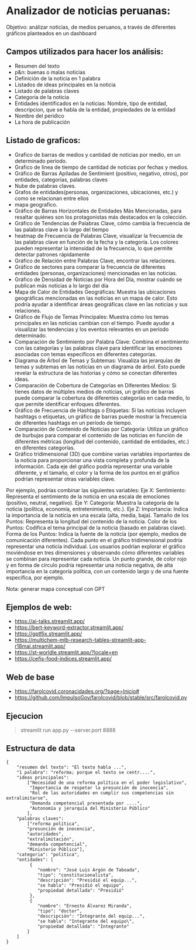 # Analizador de noticias peruanas:
Objetivo: análizar noticias, de medios peruanos, a través de diferentes gráficos planteados en un dashboard

## Campos utilizados para hacer los análisis:
- Resumen del texto
- p&n: buenas o malas noticias
- Definición de la noticia en 1 palabra
- Listados de ideas principales en la noticia
- Listado de palabras claves
- Categoria de la noticia
- Entidades identificados en la noticias: Nombre, tipo de entidad, descripcion, que se habla de la entidad, propiedades de la entidad
- Nombre del peridico
- La hora de publicación

## Listado de graficos:

- Grafico de barras de medios y cantidad de noticias por medio, en un determinado periodo.
- Grafico de linea de tiempo de cantidad de noticias por fechas y medios.
- Gráfico de Barras Apiladas de Sentimient (positivo, negativo, otros), por entidades, categorias, palabras claves
- Nube de palabras claves.
- Grafos de entidades(personas, organizaciones, ubicaciones, etc.) y como se relacionan entre ellos
- mapa geografico.
- Gráfico de Barras Horizontales de Entidades Más Mencionadas, para resaltar quiénes son los protagonistas más destacados en la colección.
- Gráfico de Tendencias de Palabras Clave, cómo cambia la frecuencia de las palabras clave a lo largo del tiempo
- heatmap de Frecuencia de Palabras Clave, visualizar la frecuencia de las palabras clave en función de la fecha y la categoría. Los colores pueden representar la intensidad de la frecuencia, lo que permite detectar patrones rápidamente
- Gráfico de Relación entre Palabras Clave, encontrar las relaciones.
- Gráfico de sectores para comparar la frecuencia de diferentes entidades (personas, organizaciones) mencionadas en las noticias. 
- Gráfico de Densidad de Noticias por Hora del Día, mostrar cuándo se publican más noticias a lo largo del día
- Mapa de Calor de Entidades Geográficas: Muestra las ubicaciones geográficas mencionadas en las noticias en un mapa de calor. Esto podría ayudar a identificar áreas geográficas clave en las noticias y sus relaciones.
- Gráfico de Flujo de Temas Principales: Muestra cómo los temas principales en las noticias cambian con el tiempo. Puede ayudar a visualizar las tendencias y los eventos relevantes en un período determinado.
- Comparación de Sentimiento por Palabra Clave: Combina el sentimiento con las categorías y las palabras clave para identificar las emociones asociadas con temas específicos en diferentes categorías.
- Diagrama de Árbol de Temas y Subtemas: Visualiza las jerarquías de temas y subtemas en las noticias en un diagrama de árbol. Esto puede revelar la estructura de las historias y cómo se conectan diferentes ideas.
- Comparación de Cobertura de Categorías en Diferentes Medios: Si tienes datos de múltiples medios de noticias, un gráfico de barras puede comparar la cobertura de diferentes categorías en cada medio, lo que permite identificar enfoques diferentes.
- Gráfico de Frecuencia de Hashtags o Etiquetas:
Si las noticias incluyen hashtags o etiquetas, un gráfico de barras puede mostrar la frecuencia de diferentes hashtags en un período de tiempo.
- Comparación de Contenido de Noticias por Categoría:
Utiliza un gráfico de burbujas para comparar el contenido de las noticias en función de diferentes métricas (longitud del contenido, cantidad de entidades, etc.) en diferentes categorías.
- Gráfico tridimensional (3D) que combine varias variables importantes de la noticia para proporcionar una vista completa y profunda de la información. Cada eje del gráfico podría representar una variable diferente, y el tamaño, el color y la forma de los puntos en el gráfico podrían representar otras variables clave.

Por ejemplo, podrías combinar las siguientes variables:
Eje X: Sentimiento: Representa el sentimiento de la noticia en una escala de emociones (positivo, neutral, negativo).
Eje Y: Categoría: Muestra la categoría de la noticia (política, economía, entretenimiento, etc.).
Eje Z: Importancia: Indica la importancia de la noticia en una escala (alta, media, baja).
Tamaño de los Puntos: Representa la longitud del contenido de la noticia.
Color de los Puntos: Codifica el tema principal de la noticia (basado en palabras clave).
Forma de los Puntos: Indica la fuente de la noticia (por ejemplo, medios de comunicación diferentes).
Cada punto en el gráfico tridimensional podría representar una noticia individual. Los usuarios podrían explorar el gráfico moviéndose en tres dimensiones y observando cómo diferentes variables se combinan para representar cada noticia. Un punto grande, de color rojo y en forma de círculo podría representar una noticia negativa, de alta importancia en la categoría política, con un contenido largo y de una fuente específica, por ejemplo.

Nota: generar mapa conceptual con GPT

## Ejemplos de web:

- https://ai-talks.streamlit.app/
- https://bert-keyword-extractor.streamlit.app/
- https://gptflix.streamlit.app/
- https://multichem-mlb-research-tables-streamlit-app-r18mai.streamlit.app/
- https://st-worldle.streamlit.app/?locale=en
- https://cefis-food-indices.streamlit.app/


## Web de base
- https://farolcovid.coronacidades.org/?page=Inicio#
- https://github.com/ImpulsoGov/farolcovid/blob/stable/src/farolcovid.py

## Ejecucion
> streamlit run app.py --server.port 8888

## Estructura de data

```
{
    "resumen del texto": "El texto habla ...",
    "1 palabra": "reforma; porque el texto se centr....",
    "ideas principales": 
        ["Necesidad de una reforma política en el poder legislativo",
         "Importancia de respetar la presunción de inocencia",
         "Rol de las autoridades en cumplir sus competencias sin extralimitarse",
         "Demanda competencial presentada por ....",
         "Autonomía y jerarquía del Ministerio Público"
        ],
    "palabras claves": 
        ["reforma política",
        "presunción de inocencia",
        "autoridades",
        "extralimitación",
        "demanda competencial",
        "Ministerio Público"],
    "categoria": "politica",
    "entidades": [
         {  
            "nombre": "José Luis Argón de Taboada",
            "tipo": "constitucionalista",
            "descripción": "Presidió el equip...",
            "se habla": "Presidió el equipo",
            "propiedad detallada": "Presidió"
         },
         {
            "nombre": "Ernesto Álvarez Miranda",
            "tipo": "doctor",
            "descripción": "Integrante del equip...",
            "se habla": "Integrante del equipo\",
            "propiedad detallada": "Integrante"
        }
    ]
}
```


